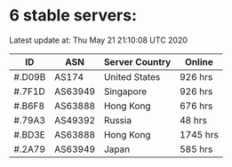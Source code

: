 # 6 stable servers:

Latest update at: Thu May 21 21:10:08 UTC 2020

| ID | ASN | Server Country | Online |
| -- | --- | -------------- | ------ |
| #.D09B | AS174 | United States | 926 hrs |
| #.7F1D | AS63949 | Singapore | 926 hrs |
| #.B6F8 | AS63888 | Hong Kong | 676 hrs |
| #.79A3 | AS49392 | Russia | 48 hrs |
| #.BD3E | AS63888 | Hong Kong | 1745 hrs |
| #.2A79 | AS63949 | Japan | 585 hrs |


